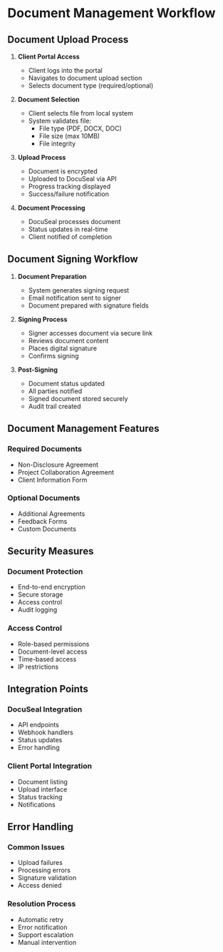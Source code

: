 # Document Management Workflow

## Document Upload Process

1. **Client Portal Access**
   - Client logs into the portal
   - Navigates to document upload section
   - Selects document type (required/optional)

2. **Document Selection**
   - Client selects file from local system
   - System validates file:
     - File type (PDF, DOCX, DOC)
     - File size (max 10MB)
     - File integrity

3. **Upload Process**
   - Document is encrypted
   - Uploaded to DocuSeal via API
   - Progress tracking displayed
   - Success/failure notification

4. **Document Processing**
   - DocuSeal processes document
   - Status updates in real-time
   - Client notified of completion

## Document Signing Workflow

1. **Document Preparation**
   - System generates signing request
   - Email notification sent to signer
   - Document prepared with signature fields

2. **Signing Process**
   - Signer accesses document via secure link
   - Reviews document content
   - Places digital signature
   - Confirms signing

3. **Post-Signing**
   - Document status updated
   - All parties notified
   - Signed document stored securely
   - Audit trail created

## Document Management Features

### Required Documents

- Non-Disclosure Agreement
- Project Collaboration Agreement
- Client Information Form

### Optional Documents

- Additional Agreements
- Feedback Forms
- Custom Documents

## Security Measures

### Document Protection

- End-to-end encryption
- Secure storage
- Access control
- Audit logging

### Access Control

- Role-based permissions
- Document-level access
- Time-based access
- IP restrictions

## Integration Points

### DocuSeal Integration

- API endpoints
- Webhook handlers
- Status updates
- Error handling

### Client Portal Integration

- Document listing
- Upload interface
- Status tracking
- Notifications

## Error Handling

### Common Issues

- Upload failures
- Processing errors
- Signature validation
- Access denied

### Resolution Process

- Automatic retry
- Error notification
- Support escalation
- Manual intervention
